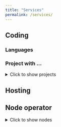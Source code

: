 ```yaml
---
title: "Services"
permalink: /services/
---
```


## Coding
### Languages

### Project with ...


<details>
  	<summary>Click to show projects</summary>
    <iframe width="100%" height="500px" src="https://bartduisters.com" title="Projects with ...">
    </iframe>
</details>

## Hosting
## Node operator
<details>
  	<summary>Click to show nodes</summary>

1. $WEST node, 3Nu1tgCX228vvydfS9rhwfv6XXQoaaGWW5v
2. $WAVES node, 3PA1KvFfq9VuJjg45p2ytGgaNjrgnLSgf4r
3. $LTO node, 3JsZN7TwprVdXr9CbQ9EUvLSBG2YSZgdPGB
4. $DVP validator, sentvaloper1kfv74tggqukm5w9ezv9xnjf85mmja4qk8m04e5
5. Waves Ducks CEO, 3PNA86UzdP6sgYnox2EYs23gZM5mK2BwWXu

</details>
